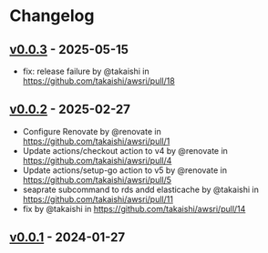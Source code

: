 # Changelog

## [v0.0.3](https://github.com/takaishi/awsri/compare/v0.0.2...v0.0.3) - 2025-05-15
- fix: release failure by @takaishi in https://github.com/takaishi/awsri/pull/18

## [v0.0.2](https://github.com/takaishi/awsri/compare/v0.0.1...v0.0.2) - 2025-02-27
- Configure Renovate by @renovate in https://github.com/takaishi/awsri/pull/1
- Update actions/checkout action to v4 by @renovate in https://github.com/takaishi/awsri/pull/4
- Update actions/setup-go action to v5 by @renovate in https://github.com/takaishi/awsri/pull/5
- seaprate subcommand to rds andd elasticache by @takaishi in https://github.com/takaishi/awsri/pull/11
- fix by @takaishi in https://github.com/takaishi/awsri/pull/14

## [v0.0.1](https://github.com/takaishi/awsri/commits/v0.0.1) - 2024-01-27
